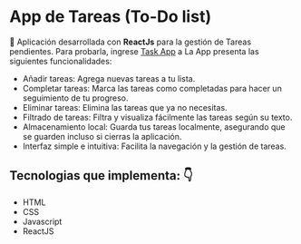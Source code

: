 # App de Tareas (To-Do list)

:hammer: Aplicación desarrollada con **ReactJs** para la gestión de Tareas pendientes. Para probarla, ingrese [Task App](https://fedelei.github.io/ReactTask/) a  La App presenta las siguientes funcionalidades:
- Añadir tareas: Agrega nuevas tareas a tu lista.
- Completar tareas: Marca las tareas como completadas para hacer un seguimiento de tu progreso.
- Eliminar tareas: Elimina las tareas que ya no necesitas.
- Filtrado de tareas: Filtra y visualiza fácilmente las tareas según su texto.
- Almacenamiento local: Guarda tus tareas localmente, asegurando que se guarden incluso si cierras la aplicación.
- Interfaz simple e intuitiva:  Facilita la navegación y la gestión de tareas.
  
## Tecnologias que implementa: :point_down:
- HTML
- CSS
- Javascript
- ReactJS
